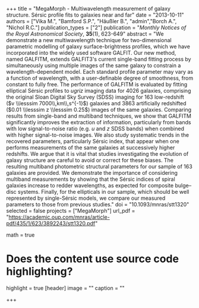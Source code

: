 +++
title = "MegaMorph - Multiwavelength measurement of galaxy structure. Sérsic profile fits to galaxies near and far"
date = "2013-10-11"
authors = ["Vika M.", "Bamford S.P.", "Häußler B.", "admin","Borch A.", "Nichol R.C."]
publication_types = ["2"]
publication = "*Monthly Notices of the Royal Astronomical Society*, **35**(1), 623-649"
abstract = "We demonstrate a new multiwavelength technique for two-dimensional parametric modelling of galaxy surface-brightness profiles, which we have incorporated into the widely used software GALFIT. Our new method, named GALFITM, extends GALFIT3's current single-band fitting process by simultaneously using multiple images of the same galaxy to constrain a wavelength-dependent model. Each standard profile parameter may vary as a function of wavelength, with a user-definable degree of smoothness, from constant to fully free. The performance of GALFITM is evaluated by fitting elliptical Sérsic profiles to $ugriz$ imaging data for 4026 galaxies, comprising the original Sloan Digital Sky Survey (SDSS) imaging for 163 low-redshift ($v \\lesssim 7000\\,km\\,s^{-1}$) galaxies and 3863 artificially redshifted ($0.01 \\lesssim z \\lesssim 0.25$) images of the same galaxies. Comparing results from single-band and multiband techniques, we show that GALFITM significantly improves the extraction of information, particularly from bands with low signal-to-noise ratio (e.g. $u$ and $z$ SDSS bands) when combined with higher signal-to-noise images. We also study systematic trends in the recovered parameters, particularly Sérsic index, that appear when one performs measurements of the same galaxies at successively higher redshifts. We argue that it is vital that studies investigating the evolution of galaxy structure are careful to avoid or correct for these biases. The resulting multiband photometric structural parameters for our sample of 163 galaxies are provided. We demonstrate the importance of considering multiband measurements by showing that the Sérsic indices of spiral galaxies increase to redder wavelengths, as expected for composite bulge–disc systems. Finally, for the ellipticals in our sample, which should be well represented by single-Sérsic models, we compare our measured parameters to those from previous studies."
doi = "10.1093/mnras/stt1320"
selected = false
projects = ["MegaMorph"]
url_pdf = "https://academic.oup.com/mnras/article-pdf/435/1/623/3892243/stt1320.pdf"

math = true

# Does the content use source code highlighting?
highlight = true
[header]
image = ""
caption = ""

+++
